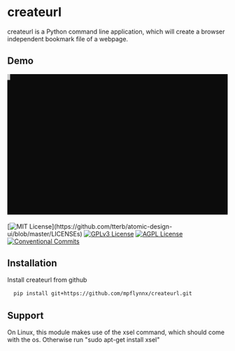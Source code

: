 

# createurl

createurl is a Python command line application, which will create a browser independent bookmark file of a webpage.

## Demo


![Example](./readme_resources/termtosvg_jv2_awui.svg)




[![MIT License](https://img.shields.io/apm/l/atomic-design-ui.svg?)](https://github.com/tterb/atomic-design-ui/blob/master/LICENSEs)
[![GPLv3 License](https://img.shields.io/badge/License-GPL%20v3-yellow.svg)](https://opensource.org/licenses/)
[![AGPL License](https://img.shields.io/badge/license-AGPL-blue.svg)](http://www.gnu.org/licenses/agpl-3.0)
[![Conventional Commits](https://img.shields.io/badge/Conventional%20Commits-1.0.0-yellow.svg)](https://conventionalcommits.org)

## Installation

Install createurl from github

```bash
  pip install git+https://github.com/mpflynnx/createurl.git 

```
    
## Support

On Linux, this module makes use of the xsel command, which should come with the os. Otherwise run "sudo apt-get install xsel"

